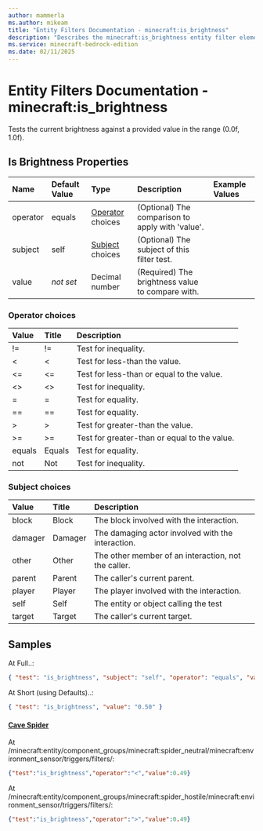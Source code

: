 ```yaml
---
author: mammerla
ms.author: mikeam
title: "Entity Filters Documentation - minecraft:is_brightness"
description: "Describes the minecraft:is_brightness entity filter element"
ms.service: minecraft-bedrock-edition
ms.date: 02/11/2025 
---
```


# Entity Filters Documentation - minecraft:is_brightness

Tests the current brightness against a provided value in the range (0.0f, 1.0f).


## Is Brightness Properties

|Name       |Default Value |Type |Description |Example Values |
|:----------|:-------------|:----|:-----------|:------------- |
| operator | equals | [Operator](#operator-choices) choices | (Optional) The comparison to apply with 'value'. |  | 
| subject | self | [Subject](#subject-choices) choices | (Optional) The subject of this filter test. |  | 
| value | *not set* | Decimal number | (Required) The brightness value to compare with. |  | 

### Operator choices

|Value       |Title |Description |
|:-----------|:-----|:-----------|
| != | != | Test for inequality.|
| < | < | Test for less-than the value.|
| <= | <= | Test for less-than or equal to the value.|
| <> | <> | Test for inequality.|
| = | = | Test for equality.|
| == | == | Test for equality.|
| > | > | Test for greater-than the value.|
| >= | >= | Test for greater-than or equal to the value.|
| equals | Equals | Test for equality.|
| not | Not | Test for inequality.|

### Subject choices

|Value       |Title |Description |
|:-----------|:-----|:-----------|
| block | Block | The block involved with the interaction.|
| damager | Damager | The damaging actor involved with the interaction.|
| other | Other | The other member of an interaction, not the caller.|
| parent | Parent | The caller's current parent.|
| player | Player | The player involved with the interaction.|
| self | Self | The entity or object calling the test|
| target | Target | The caller's current target.|

## Samples

At Full..: 

```json
{ "test": "is_brightness", "subject": "self", "operator": "equals", "value": "0.50" }
```

At Short (using Defaults)..: 

```json
{ "test": "is_brightness", "value": "0.50" }
```

#### [Cave Spider](https://github.com/Mojang/bedrock-samples/tree/preview/behavior_pack/entities/cave_spider.json)

At /minecraft:entity/component_groups/minecraft:spider_neutral/minecraft:environment_sensor/triggers/filters/: 

```json
{"test":"is_brightness","operator":"<","value":0.49}
```

At /minecraft:entity/component_groups/minecraft:spider_hostile/minecraft:environment_sensor/triggers/filters/: 

```json
{"test":"is_brightness","operator":">","value":0.49}
```
